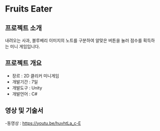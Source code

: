 # Fruits Eater

## 프로젝트 소개
내려오는 사과, 블루베리 이미지의 노트를 구분하여 알맞은 버튼을 눌러 점수를 획득하는 미니 게임입니다.
## 프로젝트 개요
 - 장르 : 2D 클리커 미니게임
 - 개발기간 : 7일
 - 개발도구 : Unity
 - 개발언어 : C#
## 영상 및 기술서
 -동영상 : https://youtu.be/huvhtLa_c-E
